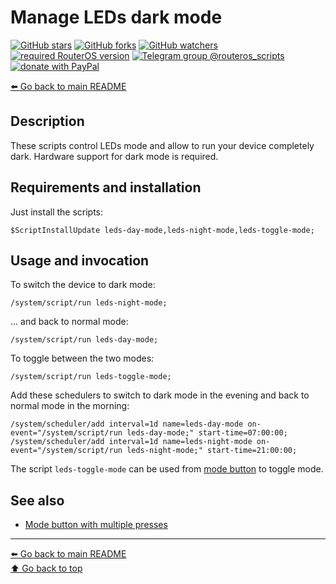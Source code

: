 Manage LEDs dark mode
=====================

[![GitHub stars](https://img.shields.io/github/stars/eworm-de/routeros-scripts?logo=GitHub&style=flat&color=red)](https://github.com/eworm-de/routeros-scripts/stargazers)
[![GitHub forks](https://img.shields.io/github/forks/eworm-de/routeros-scripts?logo=GitHub&style=flat&color=green)](https://github.com/eworm-de/routeros-scripts/network)
[![GitHub watchers](https://img.shields.io/github/watchers/eworm-de/routeros-scripts?logo=GitHub&style=flat&color=blue)](https://github.com/eworm-de/routeros-scripts/watchers)
[![required RouterOS version](https://img.shields.io/badge/RouterOS-7.13-yellow?style=flat)](https://mikrotik.com/download/changelogs/)
[![Telegram group @routeros_scripts](https://img.shields.io/badge/Telegram-%40routeros__scripts-%2326A5E4?logo=telegram&style=flat)](https://t.me/routeros_scripts)
[![donate with PayPal](https://img.shields.io/badge/Like_it%3F-Donate!-orange?logo=githubsponsors&logoColor=orange&style=flat)](https://www.paypal.com/cgi-bin/webscr?cmd=_s-xclick&hosted_button_id=A4ZXBD6YS2W8J)

[⬅️ Go back to main README](../README.md)

Description
-----------

These scripts control LEDs mode and allow to run your device
completely dark. Hardware support for dark mode is required.

Requirements and installation
-----------------------------

Just install the scripts:

    $ScriptInstallUpdate leds-day-mode,leds-night-mode,leds-toggle-mode;

Usage and invocation
--------------------

To switch the device to dark mode:

    /system/script/run leds-night-mode;

... and back to normal mode:

    /system/script/run leds-day-mode;

To toggle between the two modes:

    /system/script/run leds-toggle-mode;

Add these schedulers to switch to dark mode in the evening and back to
normal mode in the morning:

    /system/scheduler/add interval=1d name=leds-day-mode on-event="/system/script/run leds-day-mode;" start-time=07:00:00;
    /system/scheduler/add interval=1d name=leds-night-mode on-event="/system/script/run leds-night-mode;" start-time=21:00:00;

The script `leds-toggle-mode` can be used from [mode button](mode-button.md)
to toggle mode.

See also
--------

* [Mode button with multiple presses](mode-button.md)

---
[⬅️ Go back to main README](../README.md)  
[⬆️ Go back to top](#top)
